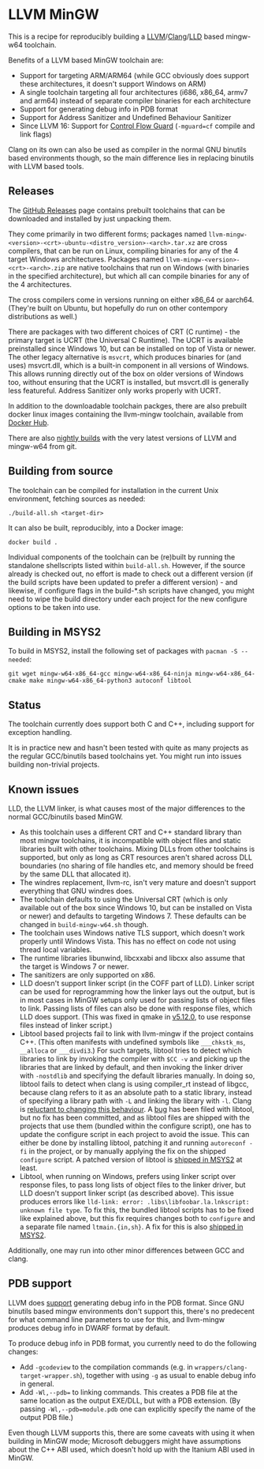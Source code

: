 LLVM MinGW
==========

This is a recipe for reproducibly building a
[LLVM](https://llvm.org)/[Clang](https://clang.llvm.org/)/[LLD](https://lld.llvm.org/)
based mingw-w64 toolchain.

Benefits of a LLVM based MinGW toolchain are:
- Support for targeting ARM/ARM64 (while GCC obviously does support
  these architectures, it doesn't support Windows on ARM)
- A single toolchain targeting all four architectures (i686, x86_64,
  armv7 and arm64) instead of separate compiler binaries for each
  architecture
- Support for generating debug info in PDB format
- Support for Address Sanitizer and Undefined Behaviour Sanitizer
- Since LLVM 16: Support for [Control Flow Guard](https://github.com/mstorsjo/llvm-mingw/issues/301)
  (`-mguard=cf` compile and link flags)

Clang on its own can also be used as compiler in the normal GNU binutils
based environments though, so the main difference lies in replacing
binutils with LLVM based tools.

Releases
--------

The [GitHub Releases](https://github.com/mstorsjo/llvm-mingw/releases)
page contains prebuilt toolchains that can be downloaded and installed
by just unpacking them.

They come primarily in two different forms; packages named
`llvm-mingw-<version>-<crt>-ubuntu-<distro_version>-<arch>.tar.xz`
are cross compilers, that can be run on Linux, compiling binaries
for any of the 4 target Windows architectures. Packages named
`llvm-mingw-<version>-<crt>-<arch>.zip` are native toolchains that
run on Windows (with binaries in the specified architecture), but
which all can compile binaries for any of the 4 architectures.

The cross compilers come in versions running on either x86_64 or
aarch64. (They're built on Ubuntu, but hopefully do run on other
contempory distributions as well.)

There are packages with two different choices of CRT (C runtime) - the
primary target is UCRT (the Universal C Runtime). The UCRT
is available preinstalled since Windows 10, but can be installed
on top of Vista or newer. The other legacy alternative is `msvcrt`,
which produces binaries for (and uses) msvcrt.dll, which is a
built-in component in all versions of Windows. This allows running
directly out of the box on older versions of Windows too, without
ensuring that the UCRT is installed, but msvcrt.dll is generally
less featureful. Address Sanitizer only works properly with UCRT.

In addition to the downloadable toolchain packges, there are also
prebuilt docker linux images containing the llvm-mingw toolchain,
available from [Docker Hub](https://hub.docker.com/r/mstorsjo/llvm-mingw/).

There are also [nightly builds](https://github.com/mstorsjo/llvm-mingw/releases/tag/nightly)
with the very latest versions of LLVM and mingw-w64 from git.

Building from source
--------------------

The toolchain can be compiled for installation in the current Unix
environment, fetching sources as needed:

    ./build-all.sh <target-dir>

It can also be built, reproducibly, into a Docker image:

    docker build .

Individual components of the toolchain can be (re)built by running
the standalone shellscripts listed within `build-all.sh`. However, if
the source already is checked out, no effort is made to check out a
different version (if the build scripts have been updated to prefer
a different version) - and likewise, if configure flags in the build-\*.sh
scripts have changed, you might need to wipe the build directory under
each project for the new configure options to be taken into use.


Building in MSYS2
-----------------

To build in MSYS2, install the following set of packages with `pacman -S --needed`:

    git wget mingw-w64-x86_64-gcc mingw-w64-x86_64-ninja mingw-w64-x86_64-cmake make mingw-w64-x86_64-python3 autoconf libtool


Status
------

The toolchain currently does support both C and C++, including support
for exception handling.

It is in practice new and hasn't been tested with quite as many projects
as the regular GCC/binutils based toolchains yet. You might run into issues
building non-trivial projects.


Known issues
------------

LLD, the LLVM linker, is what causes most of the major differences to the
normal GCC/binutils based MinGW.

- As this toolchain uses a different CRT and C++ standard library than
  most mingw toolchains, it is incompatible with object files and
  static libraries built with other toolchains. Mixing DLLs from other
  toolchains is supported, but only as long as CRT resources aren't
  shared across DLL boundaries (no sharing of file handles etc, and memory
  should be freed by the same DLL that allocated it).
- The windres replacement, llvm-rc, isn't very mature and doesn't support
  everything that GNU windres does.
- The toolchain defaults to using the Universal CRT (which is only available
  out of the box since Windows 10, but can be installed on Vista or newer)
  and defaults to targeting Windows 7. These defaults can be changed in
  `build-mingw-w64.sh` though.
- The toolchain uses Windows native TLS support, which doesn't work properly
  until Windows Vista. This has no effect on code not using thread local
  variables.
- The runtime libraries libunwind, libcxxabi and libcxx also assume that the
  target is Windows 7 or newer.
- The sanitizers are only supported on x86.
- LLD doesn't support linker script (in the COFF part of LLD). Linker script can be used for
  reprogramming how the linker lays out the output, but is in most cases
  in MinGW setups only used for passing lists of object files to link.
  Passing lists of files can also be done with response files, which LLD does support.
  (This was fixed in qmake in [v5.12.0](https://code.qt.io/cgit/qt/qtbase.git/commit/?id=d92c25b1b4ac0423a824715a08b2db2def4b6e25), to use response
  files instead of linker script.)
- Libtool based projects fail to link with llvm-mingw if the project contains
  C++. (This often manifests with undefined symbols like `___chkstk_ms`,
  `__alloca` or `___divdi3`.)
  For such targets, libtool tries to detect which libraries to link
  by invoking the compiler with `$CC -v` and picking up the libraries that
  are linked by default, and then invoking the linker driver with `-nostdlib`
  and specifying the default libraries manually. In doing so, libtool fails
  to detect when clang is using compiler_rt instead of libgcc, because
  clang refers to it as an absolute path to a static library, instead of
  specifying a library path with `-L` and linking the library with `-l`.
  Clang is [reluctant to changing this behaviour](https://reviews.llvm.org/D51440).
  A [bug](https://debbugs.gnu.org/cgi/bugreport.cgi?bug=27866) has been filed
  with libtool, but no fix has been committed, and as libtool files are
  shipped with the projects that use them (bundled within the configure
  script), one has to update the configure script in each project to avoid
  the issue. This can either be done by installing libtool, patching it
  and running `autoreconf -fi` in the project, or by manually applying the
  fix on the shipped `configure` script. A patched version of libtool is
  [shipped in MSYS2](https://github.com/msys2/MINGW-packages/blob/95b093e888/mingw-w64-libtool/0011-Pick-up-clang_rt-static-archives-compiler-internal-l.patch)
  at least.
- Libtool, when running on Windows, prefers using linker script over
  response files, to pass long lists of object files to the linker driver,
  but LLD doesn't support linker script (as described above). This issue
  produces errors like `lld-link: error: .libs\libfoobar.la.lnkscript: unknown file type`.
  To fix this, the bundled libtool scripts has to be fixed like explained
  above, but this fix requires changes both to `configure` and a separate
  file named `ltmain.{in,sh}`. A fix for this is also
  [shipped in MSYS2](https://github.com/msys2/MINGW-packages/blob/95b093e888/mingw-w64-libtool/0012-Prefer-response-files-over-linker-scripts-for-mingw-.patch).

Additionally, one may run into other minor differences between GCC and clang.

PDB support
-----------

LLVM does [support](http://blog.llvm.org/2017/08/llvm-on-windows-now-supports-pdb-debug.html)
generating debug info in the PDB format. Since GNU binutils based mingw
environments don't support this, there's no predecent for what command
line parameters to use for this, and llvm-mingw produces debug info in
DWARF format by default.

To produce debug info in PDB format, you currently need to do the following
changes:

- Add `-gcodeview` to the compilation commands (e.g. in
  `wrappers/clang-target-wrapper.sh`), together with using `-g` as usual to
  enable debug info in general.
- Add `-Wl,--pdb=` to linking commands. This creates a PDB file at the same
  location as the output EXE/DLL, but with a PDB extension. (By passing
  `-Wl,--pdb=module.pdb` one can explicitly specify the name of the output
  PDB file.)

Even though LLVM supports this, there are some caveats with using it when
building in MinGW mode; Microsoft debuggers might have assumptions about
the C++ ABI used, which doesn't hold up with the Itanium ABI used in MinGW.
